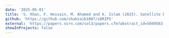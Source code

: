 ```yaml
---
date: '2025-05-01'
title: 'S. Khan, F. Hossain, M. Ahamed and K. Islam (2025). Satellite Data Rendered Irrigation using Penman-Monteith and SEBAL (sD.R.I.P.S) for Surface Water Irrigation Optimization, <i>IEEE Journal of Selected Topics in Applied Earth Observations and Remote Sensing (In Review)</i>'
github: 'https://github.com/shahzaib1007/sDRIPS'
external: 'https://papers.ssrn.com/sol3/papers.cfm?abstract_id=5049583'
showInProjects: false
---
```

